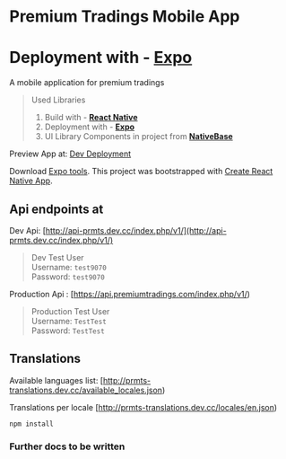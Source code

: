 # Premium Tradings Mobile App
# Deployment with - **[Expo](https://expo.io/)**
A mobile application for premium tradings

> Used Libraries
>1. Build with - **[React Native](https://facebook.github.io/react-native/)**
>2. Deployment with - **[Expo](https://expo.io/)**
>3. UI Library Components in project from **[NativeBase](http://docs.nativebase.io/Components.html#Components)**

Preview App at:
[Dev Deployment](https://expo.io/@alexppetrov/0213e570e52148c67cde8af51fef384d61456121)

Download [Expo tools](https://docs.expo.io/versions/latest/introduction/installation.html).
This project was bootstrapped with [Create React Native App](https://github.com/react-community/create-react-native-app).

## Api endpoints at
Dev Api: [http://api-prmts.dev.cc/index.php/v1/](http://api-prmts.dev.cc/index.php/v1/)

> Dev Test User<br />
> Username: `test9070`<br />
> Password: `test9070`

Production Api : [https://api.premiumtradings.com/index.php/v1/)

> Production Test User<br />
> Username: `TestTest`<br />
> Password: `TestTest`

## Translations
Available languages list: [http://prmts-translations.dev.cc/available_locales.json)

Translations per locale [http://prmts-translations.dev.cc/locales/en.json)



```
npm install
```

### Further docs to be written


